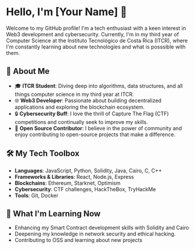 # Hello, I'm [Your Name] 👋

Welcome to my GitHub profile! I'm a tech enthusiast with a keen interest in Web3 development and cybersecurity. Currently, I'm in my third year of Computer Science at the Instituto Tecnológico de Costa Rica (ITCR), where I'm constantly learning about new technologies and what is posssible with them.

## 🚀 About Me

- 🎓 **ITCR Student**: Diving deep into algorithms, data structures, and all things computer science in my third year at ITCR.
- 🌐 **Web3 Developer**: Passionate about building decentralized applications and exploring the blockchain ecosystem.
- 🔒 **Cybersecurity Buff**: I love the thrill of Capture The Flag (CTF) competitions and continually seek to improve my skills.
- 🤝 **Open Source Contributor**: I believe in the power of community and enjoy contributing to open-source projects that make a difference.

## 🛠️ My Tech Toolbox

- **Languages**: JavaScript, Python, Solidity, Java, Cairo, C, C++
- **Frameworks & Libraries**: React, Node.js, Express
- **Blockchains**: Ethereum, Starknet, Optimism
- **Cybersecurity**: CTF challenges, HackTheBox, TryHackMe
- **Tools**: Git, Docker

## 🌱 What I'm Learning Now

- Enhancing my Smart Contract development skills with Solidity and Cairo
- Deepening my knowledge in network security and ethical hacking.
- Contributing to OSS and learning about new projects